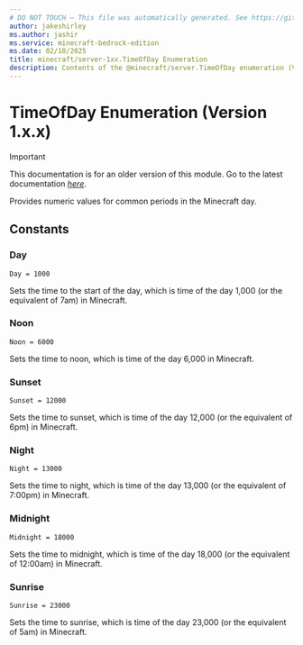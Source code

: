 ```yaml
---
# DO NOT TOUCH — This file was automatically generated. See https://github.com/mojang/minecraftapidocsgenerator to modify descriptions, examples, etc.
author: jakeshirley
ms.author: jashir
ms.service: minecraft-bedrock-edition
ms.date: 02/10/2025
title: minecraft/server-1xx.TimeOfDay Enumeration
description: Contents of the @minecraft/server.TimeOfDay enumeration (Version 1.x.x).
---
```

# TimeOfDay Enumeration (Version 1.x.x)

> [!IMPORTANT]
> This documentation is for an older version of this module. Go to the latest documentation [*here*](../../../scriptapi/minecraft/server/TimeOfDay.md).

Provides numeric values for common periods in the Minecraft day.

## Constants
### **Day**
`Day = 1000`

Sets the time to the start of the day, which is time of the day 1,000 (or the equivalent of 7am) in Minecraft.
### **Noon**
`Noon = 6000`

Sets the time to noon, which is time of the day 6,000 in Minecraft.
### **Sunset**
`Sunset = 12000`

Sets the time to sunset, which is time of the day 12,000 (or the equivalent of 6pm) in Minecraft.
### **Night**
`Night = 13000`

Sets the time to night, which is time of the day 13,000 (or the equivalent of 7:00pm) in Minecraft.
### **Midnight**
`Midnight = 18000`

Sets the time to midnight, which is time of the day 18,000 (or the equivalent of 12:00am) in Minecraft.
### **Sunrise**
`Sunrise = 23000`

Sets the time to sunrise, which is time of the day 23,000 (or the equivalent of 5am) in Minecraft.
